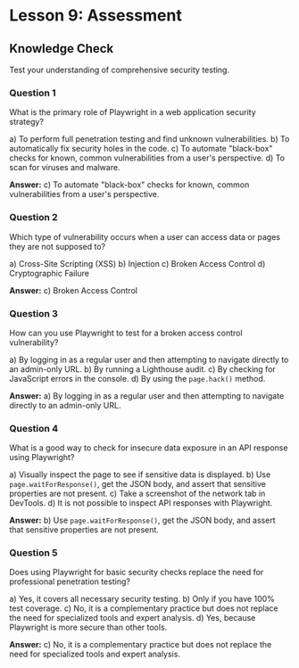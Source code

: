 # Lesson 9: Assessment

## Knowledge Check

Test your understanding of comprehensive security testing.

### Question 1

What is the primary role of Playwright in a web application security strategy?

a) To perform full penetration testing and find unknown vulnerabilities.
b) To automatically fix security holes in the code.
c) To automate "black-box" checks for known, common vulnerabilities from a user's perspective.
d) To scan for viruses and malware.

**Answer:** c) To automate "black-box" checks for known, common vulnerabilities from a user's perspective.

### Question 2

Which type of vulnerability occurs when a user can access data or pages they are not supposed to?

a) Cross-Site Scripting (XSS)
b) Injection
c) Broken Access Control
d) Cryptographic Failure

**Answer:** c) Broken Access Control

### Question 3

How can you use Playwright to test for a broken access control vulnerability?

a) By logging in as a regular user and then attempting to navigate directly to an admin-only URL.
b) By running a Lighthouse audit.
c) By checking for JavaScript errors in the console.
d) By using the `page.hack()` method.

**Answer:** a) By logging in as a regular user and then attempting to navigate directly to an admin-only URL.

### Question 4

What is a good way to check for insecure data exposure in an API response using Playwright?

a) Visually inspect the page to see if sensitive data is displayed.
b) Use `page.waitForResponse()`, get the JSON body, and assert that sensitive properties are not present.
c) Take a screenshot of the network tab in DevTools.
d) It is not possible to inspect API responses with Playwright.

**Answer:** b) Use `page.waitForResponse()`, get the JSON body, and assert that sensitive properties are not present.

### Question 5

Does using Playwright for basic security checks replace the need for professional penetration testing?

a) Yes, it covers all necessary security testing.
b) Only if you have 100% test coverage.
c) No, it is a complementary practice but does not replace the need for specialized tools and expert analysis.
d) Yes, because Playwright is more secure than other tools.

**Answer:** c) No, it is a complementary practice but does not replace the need for specialized tools and expert analysis.